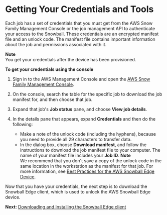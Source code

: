 # Getting Your Credentials and Tools<a name="get-credentials"></a>

Each job has a set of credentials that you must get from the AWS Snow Family Management Console or the job management API to authenticate your access to the Snowball\. These credentials are an encrypted manifest file and an unlock code\. The manifest file contains important information about the job and permissions associated with it\.

**Note**  
You get your credentials after the device has been provisioned\.

**To get your credentials using the console**

1. Sign in to the AWS Management Console and open the [AWS Snow Family Management Console](https://console.aws.amazon.com/snowfamily/home)\.

1. On the console, search the table for the specific job to download the job manifest for, and then choose that job\.

1. Expand that job's **Job status** pane, and choose **View job details**\.

1. In the details pane that appears, expand **Credentials** and then do the following:
   + Make a note of the unlock code \(including the hyphens\), because you need to provide all 29 characters to transfer data\. 
   + In the dialog box, choose **Download manifest**, and follow the instructions to download the job manifest file to your computer\. The name of your manifest file includes your **Job ID**\.
**Note**  
We recommend that you don't save a copy of the unlock code in the same location in the workstation as the manifest for that job\. For more information, see [Best Practices for the AWS Snowball Edge Device](BestPractices.md)\.

Now that you have your credentials, the next step is to download the Snowball Edge client, which is used to unlock the AWS Snowball Edge device\.

**Next:** [Downloading and Installing the Snowball Edge client](download-the-client.md) 